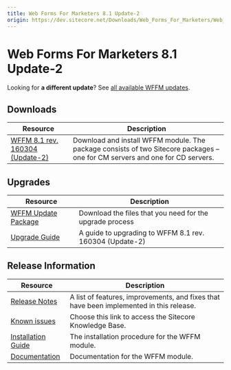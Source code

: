 ```yaml
---
title: Web Forms For Marketers 8.1 Update-2
origin: https://dev.sitecore.net/Downloads/Web_Forms_For_Marketers/Web_Forms_For_Marketers_81/Web_Forms_For_Marketers_81_Update2.aspx
---
```


# Web Forms For Marketers 8.1 Update-2

  <Alert variant='warning' mb={4}>
    <AlertIcon />
    

Looking for **a different update**? See [all available WFFM updates](/downloads/Web_Forms_For_Marketers).


  </Alert>
  

## Downloads

 | Resource | Description |
 | --- | --- |
 | [WFFM 8.1 rev. 160304 (Update-2)](https://sitecoredev.azureedge.net/~/media/C0C7DD85F13B424F9A10B8E25569EDD3.ashx?date=20160307T103827) | Download and install WFFM module. The package consists of two Sitecore packages – one for CM servers and one for CD servers. |

## Upgrades

 | Resource | Description |
 | --- | --- |
 | [WFFM Update Package](https://sitecoredev.azureedge.net/~/media/16D3988BC0D04F7EAD62D7E944A7A7DF.ashx?date=20160307T104456) | Download the files that you need for the upgrade process |
 | [Upgrade Guide](https://sitecoredev.azureedge.net/~/media/600A442C58AC4CE6B9CF7C7A3B4846BD.ashx?date=20170822T121325) | A guide to upgrading to WFFM 8.1 rev. 160304 (Update-2) |

## Release Information

 | Resource | Description |
 | --- | --- |
 | [Release Notes](/downloads/Web%20Forms%20For%20Marketers/Web%20Forms%20For%20Marketers%2081/Web%20Forms%20For%20Marketers%2081%20Update2/Release%20Notes) | A list of features, improvements, and fixes that have been implemented in this release. |
 | [Known issues](https://kb.sitecore.net/articles/390090) | Choose this link to access the Sitecore Knowledge Base. |
 | [Installation Guide](https://sitecoredev.azureedge.net/~/media/94C0115BD94E481BB6764DBA996BB785.ashx?date=20170824T092232) | The installation procedure for the WFFM module. |
 | [Documentation](https://doc.sitecore.com/developers/81/web-forms-for-marketers/en/index-en.html) | Documentation for the WFFM module. |